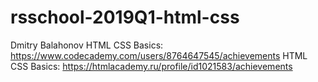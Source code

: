 # rsschool-2019Q1-html-css
Dmitry Balahonov
HTML CSS Basics: https://www.codecademy.com/users/8764647545/achievements
HTML CSS Basics: https://htmlacademy.ru/profile/id1021583/achievements

